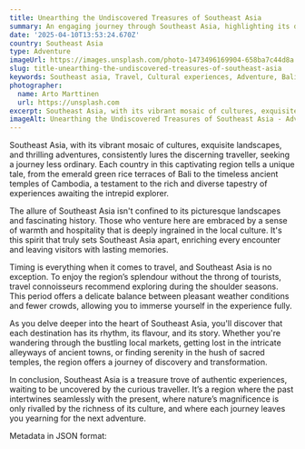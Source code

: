 ```yaml
---
title: Unearthing the Undiscovered Treasures of Southeast Asia
summary: An engaging journey through Southeast Asia, highlighting its diverse cultural experiences, stunning landscapes, and the best time to explore the region.
date: '2025-04-10T13:53:24.670Z'
country: Southeast Asia
type: Adventure
imageUrl: https://images.unsplash.com/photo-1473496169904-658ba7c44d8a
slug: title-unearthing-the-undiscovered-treasures-of-southeast-asia
keywords: Southeast asia, Travel, Cultural experiences, Adventure, Bali, Cambodia, International, Worldwide, Global destinations, World travel, Destinations, Places to visit, Travel guide, Vacation spots, Best places
photographer:
  name: Arto Marttinen
  url: https://unsplash.com
excerpt: Southeast Asia, with its vibrant mosaic of cultures, exquisite landscapes, and thrilling adventures, consistently lures the discerning traveller,...
imageAlt: Unearthing the Undiscovered Treasures of Southeast Asia - Adventure Guide | Photo by Arto Marttinen
---
```


Southeast Asia, with its vibrant mosaic of cultures, exquisite landscapes, and thrilling adventures, consistently lures the discerning traveller, seeking a journey less ordinary. Each country in this captivating region tells a unique tale, from the emerald green rice terraces of Bali to the timeless ancient temples of Cambodia, a testament to the rich and diverse tapestry of experiences awaiting the intrepid explorer.

The allure of Southeast Asia isn't confined to its picturesque landscapes and fascinating history. Those who venture here are embraced by a sense of warmth and hospitality that is deeply ingrained in the local culture. It's this spirit that truly sets Southeast Asia apart, enriching every encounter and leaving visitors with lasting memories.

Timing is everything when it comes to travel, and Southeast Asia is no exception. To enjoy the region’s splendour without the throng of tourists, travel connoisseurs recommend exploring during the shoulder seasons. This period offers a delicate balance between pleasant weather conditions and fewer crowds, allowing you to immerse yourself in the experience fully.

As you delve deeper into the heart of Southeast Asia, you'll discover that each destination has its rhythm, its flavour, and its story. Whether you're wandering through the bustling local markets, getting lost in the intricate alleyways of ancient towns, or finding serenity in the hush of sacred temples, the region offers a journey of discovery and transformation. 

In conclusion, Southeast Asia is a treasure trove of authentic experiences, waiting to be uncovered by the curious traveller. It’s a region where the past intertwines seamlessly with the present, where nature’s magnificence is only rivalled by the richness of its culture, and where each journey leaves you yearning for the next adventure. 

Metadata in JSON format:
